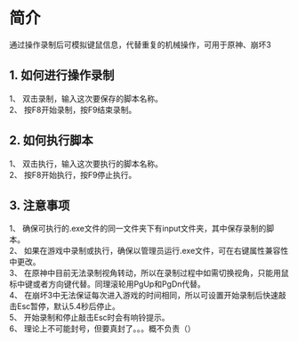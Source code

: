 # 简介
通过操作录制后可模拟键鼠信息，代替重复的机械操作，可用于原神、崩坏3

## 1. 如何进行操作录制
1、 双击录制，输入这次要保存的脚本名称。  
2、 按F8开始录制，按F9结束录制。  
## 2. 如何执行脚本
1、 双击执行，输入这次要执行的脚本名称。  
2、 按F8开始执行，按F9停止执行。  
## 3. 注意事项
1、 确保可执行的.exe文件的同一文件夹下有input文件夹，其中保存录制的脚本。  
2、 如果在游戏中录制或执行，确保以管理员运行.exe文件，可在右键属性兼容性中更改。  
3、 在原神中目前无法录制视角转动，所以在录制过程中如需切换视角，只能用鼠标中键或者方向键代替。同理滚轮用PgUp和PgDn代替。  
4、 在崩坏3中无法保证每次进入游戏的时间相同，所以可设置开始录制后快速敲击Esc暂停，默认5.4秒后停止。  
5、 开始录制和停止敲击Esc时会有响铃提示。  
6、 理论上不可能封号，但要真封了。。。概不负责（）  

